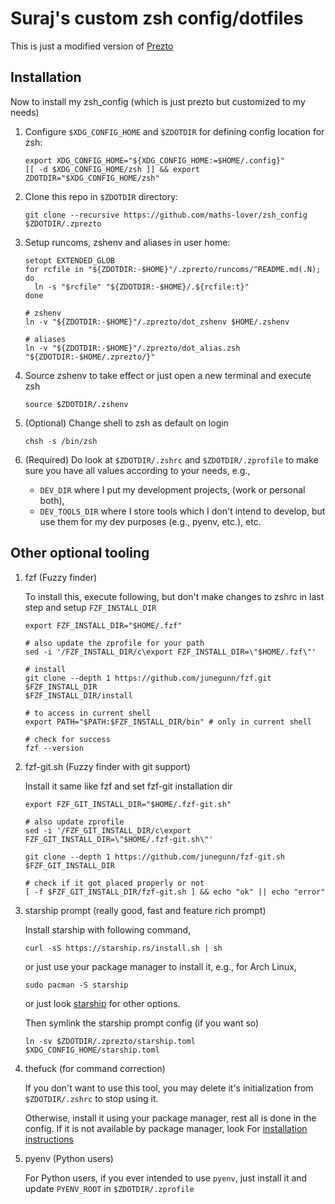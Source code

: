 # Suraj's custom zsh config/dotfiles

This is just a modified version of [Prezto](https://github.com/sorin-ionescu/prezto)

## Installation

Now to install my zsh_config (which is just prezto but customized to my needs)

01. Configure `$XDG_CONFIG_HOME` and `$ZDOTDIR` for defining config location
    for zsh:

    ```shell
    export XDG_CONFIG_HOME="${XDG_CONFIG_HOME:=$HOME/.config}"
    [[ -d $XDG_CONFIG_HOME/zsh ]] && export ZDOTDIR="$XDG_CONFIG_HOME/zsh"
    ```

02. Clone this repo in `$ZDOTDIR` directory:

    ```shell
    git clone --recursive https://github.com/maths-lover/zsh_config $ZDOTDIR/.zprezto
    ```

03. Setup runcoms, zshenv and aliases in user home:

    ```shell
    setopt EXTENDED_GLOB
    for rcfile in "${ZDOTDIR:-$HOME}"/.zprezto/runcoms/^README.md(.N); do
      ln -s "$rcfile" "${ZDOTDIR:-$HOME}/.${rcfile:t}"
    done

    # zshenv
    ln -v "${ZDOTDIR:-$HOME}"/.zprezto/dot_zshenv $HOME/.zshenv

    # aliases
    ln -v "${ZDOTDIR:-$HOME}"/.zprezto/dot_alias.zsh "${ZDOTDIR:-$HOME/.zprezto/}"
    ```

04. Source zshenv to take effect or just open a new terminal and execute zsh

    ```shell
    source $ZDOTDIR/.zshenv
    ```

05. (Optional) Change shell to zsh as default on login

    ```shell
    chsh -s /bin/zsh
    ```

06. (Required) Do look at `$ZDOTDIR/.zshrc` and `$ZDOTDIR/.zprofile` to
    make sure you have all values according to your needs,
    e.g.,
    - `DEV_DIR` where I put my development projects, (work or personal both),
    - `DEV_TOOLS_DIR` where I store tools which I don't intend to develop,
    but use them for my dev purposes (e.g., pyenv, etc.), etc.

## Other optional tooling

01. fzf (Fuzzy finder)

    To install this, execute following, but don't make changes to zshrc in last step
    and setup `FZF_INSTALL_DIR`

    ```shell
    export FZF_INSTALL_DIR="$HOME/.fzf"

    # also update the zprofile for your path
    sed -i '/FZF_INSTALL_DIR/c\export FZF_INSTALL_DIR=\"$HOME/.fzf\"'

    # install
    git clone --depth 1 https://github.com/junegunn/fzf.git $FZF_INSTALL_DIR
    $FZF_INSTALL_DIR/install

    # to access in current shell
    export PATH="$PATH:$FZF_INSTALL_DIR/bin" # only in current shell

    # check for success
    fzf --version
    ```

02. fzf-git.sh (Fuzzy finder with git support)

    Install it same like fzf and set fzf-git installation dir

    ```shell
    export FZF_GIT_INSTALL_DIR="$HOME/.fzf-git.sh"

    # also update zprofile
    sed -i '/FZF_GIT_INSTALL_DIR/c\export FZF_GIT_INSTALL_DIR=\"$HOME/.fzf-git.sh\"'

    git clone --depth 1 https://github.com/junegunn/fzf-git.sh $FZF_GIT_INSTALL_DIR

    # check if it got placed properly or not
    [ -f $FZF_GIT_INSTALL_DIR/fzf-git.sh ] && echo "ok" || echo "error"
    ```

03. starship prompt (really good, fast and feature rich prompt)

    Install starship with following command,

    ```shell
    curl -sS https://starship.rs/install.sh | sh
    ```

    or just use your package manager to install it,
    e.g., for Arch Linux,

    ```shell
    sudo pacman -S starship
    ```

    or just look [starship](https://starship.rs/guide/) for other options.

    Then symlink the starship prompt config (if you want so)

    ```shell
    ln -sv $ZDOTDIR/.zprezto/starship.toml $XDG_CONFIG_HOME/starship.toml
    ```

04. thefuck (for command correction)

    If you don't want to use this tool, you may delete it's
    initialization from `$ZDOTDIR/.zshrc` to stop using it.

    Otherwise, install it using your package manager, rest all is done in the config.
    If it is not available by package manager, look For
    [installation instructions](https://github.com/nvbn/thefuck#installation)

05. pyenv (Python users)

    For Python users, if you ever intended to use `pyenv`,
    just install it and update `PYENV_ROOT` in `$ZDOTDIR/.zprofile`
